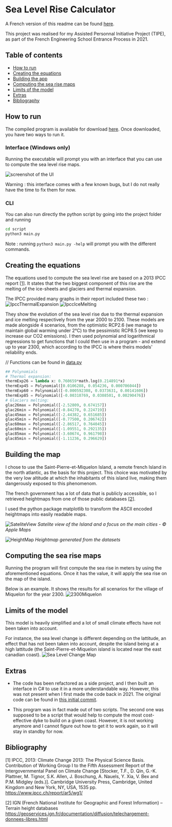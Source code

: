 # Sea Level Rise Calculator

A French version of this readme can be found [here](https://github.com/seanbogosavac/SeaLevelRiseCalculator/blob/main/README_FR.md).

This project was realised for my Assisted Personnal Initiative Project (TIPE), as part of the French Engineering School Entrance Process in 2021.

## Table of contents
* [How to run](#how-to-run)
* [Creating the equations](#creating-the-equations)
* [Building the app](#building-the-map)
* [Computing the sea rise maps](#computing-the-sea-rise-maps)
* [Limits of the model](#limits-of-the-model)
* [Extras](#extras)
* [Bibliography](#bibliography)

## How to run

The compiled program is available for download [here](https://github.com/seanbogosavac/SeaLevelRiseCalculator/releases).
Once downloaded, you have two ways to run it.

### Interface (Windows only)
Running the executable will prompt you with an interface that you can use to compute the sea level rise maps.

![screenshot of the UI](readme/windowsUI.png)

Warning : this interface comes with a few known bugs, but I do not really have the time to fix them for now.

### CLI
You can also run directly the python script by going into the project folder and running
```bash
cd script
python3 main.py
```

Note : running ```python3 main.py -help``` will prompt you with the different commands.

## Creating the equations

The equations used to compute the sea level rise are based on a 2013 IPCC report [[1]](#bibliography). It states that the two biggest component of this rise are the melting of the ice-sheets and glaciers and thermal expansion.

The IPCC provided many graphs in their report included these two :
![IpccThermalExpansion](readme/ThermalExpansion.jpg)
![IpccIceMelting](readme/IceMelting.jpg)

They show the evolution of the sea level rise due to the thermal expansion and ice melting respectively from the year 2000 to 2100. These models are made alongside 4 scenarios, from the optimistic RCP2.6 (we manage to maintain global warming under 2°C) to the pessimistic RCP8.5 (we keep to increase our CO2 emissions).
I then used polynomial and logarithmical regressions to get functions that I could then use in a program - and extend up to year 2300, which according to the IPCC is where theirs models' reliability ends.

// Functions can be found in [data.py](https://github.com/seanbogosavac/SeaLevelRiseCalculator/tree/main/script/src/data.py)
```python
## Polynomials
# Thermal expansion:
thermExp26 = lambda x: 0.760659*math.log(0.214891*x)
thermExp45 = Polynomial([0.0106288, 0.054236, 0.000706044])
thermExp60 = Polynomial([-0.000592308, 0.0373631, 0.00141606])
thermExp85 = Polynomial([-0.00310769, 0.0308501, 0.00290476])
# Glaciers melting:
glac26max = Polynomial([-2.52809, 0.674157])
glac26min = Polynomial([-0.84270, 0.224719])
glac45max = Polynomial([-2.44382, 0.651685])
glac45min = Polynomial([-0.77500, 0.206742])
glac60max = Polynomial([-2.86517, 0.764045])
glac60min = Polynomial([-1.09551, 0.292135])
glac85max = Polynomial([-3.60674, 0.961798])
glac85min = Polynomial([-1.11236, 0.296629])
```

## Building the map

I chose to use the Saint-Pierre-et-Miquelon Island, a remote french Island in the north atlantic, as the basis for this project. This choice was motivated by the very low altitude at which the inhabitants of this island live, making them dangerously exposed to this phenomenom.

The french government has a lot of data that is publicly accessible, so I retrieved heightmaps from one of those public databases [[2]](#bibliography).

I used the python package matplotlib to transform the ASCII encoded heightmaps into easily readable maps.

![SateliteView](readme/SateliteView.jpg)
*Satelite view of the Island and a focus on the main cities - © Apple Maps*

![HeightMap](readme/HeightMap.png)
*Heightmap generated from the datasets*

## Computing the sea rise maps

Running the program will first compute the sea rise in meters by using the aforementioned equations.
Once it has the value, it will apply the sea rise on the map of the island.

Below is an example. It shows the results for all scenarios for the village of Miquelon for the year 2300.
![2300Miquelon](readme/2300Miqu.png)

## Limits of the model

This model is heavily simplified and a lot of small climate effects have not been taken into account.

For instance, the sea level change is different depending on the lattitude, an effect that has not been taken into account, despite the island being at a high lattitude (the Saint-Pierre-et-Miquelon island is located near the east canadian coast).
![Sea Level Change Map](readme/SLCmap.jpg)

## Extras

* The code has been refactored as a side project, and I then built an interface in C# to use it in a more understandable way. However, this was not present when I first made the code back in 2021. The original code can be found in [this initial commit](https://github.com/seanbogosavac/SeaLevelRiseCalculator/commit/eb9a1bcaed7dfc6c2f2fb35e66b63b13085b3585).

* This program was in fact made out of two scripts.
The second one was supposed to be a script that would help to compute the most cost-effective dyke to build on a given coast. However, it is not working anymore and I cannot figure out how to get it to work again, so it will stay in standby for now.

## Bibliography

[1] IPCC, 2013: Climate Change 2013: The Physical Science Basis. Contribution of Working Group I to the Fifth Assessment Report of the Intergovernmental Panel on Climate Change [Stocker, T.F., D. Qin, G.-K. Plattner, M. Tignor, S.K. Allen, J. Boschung, A. Nauels, Y. Xia, V. Bex and P.M. Midgley (eds.)]. Cambridge University Press, Cambridge, United Kingdom and New York, NY, USA, 1535 pp.
https://www.ipcc.ch/report/ar5/wg1/

[2] IGN (French National Institute for Geographic and Forest Information) – Terrain height databases
https://geoservices.ign.fr/documentation/diffusion/telechargement-donnees-libres.html
